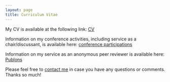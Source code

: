 ```yaml
---
layout: page
title: Curriculum Vitae
---
```


<p>My CV is available at the following link: <a href="https://www.dropbox.com/s/eflzu6h9udy6x5c/Boston_CV_sept2022.pdf?dl=0">CV</a></p>



<p>Information on my conference activities, including service as a chair/discussant, is available here: <a href="https://www.dropbox.com/s/my4v02i0wc8a6tq/JBoston_conference.pdf?dl=0" target="_blank">conference participations</a></p>

<p>Information on my service as an anonymous peer reviewer is available here: <a href="https://www.webofscience.com/wos/author/record/1441944" target="_blank">Publons</a></p>


<p>Please feel free to 
<a href="mailto:jboston@bgsu.edu" target="_blank">contact me</a> in case you have any questions or comments. Thanks so much!</p>
